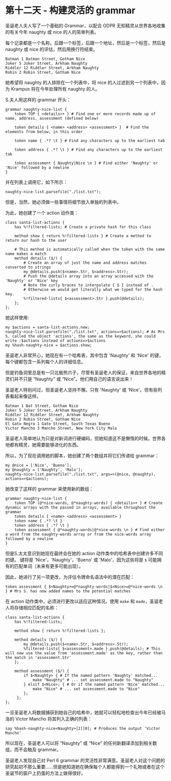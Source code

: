 # 第十二天 - 构建灵活的 grammar

圣诞老人夫人写了一个基础的 Grammar，以配合 GDPR 无知精灵从世界各地收集的有关今年 naughty 或 nice 的人的简单列表。

每个记录都是一个名称，后跟一个标签，后跟一个地址，然后是一个标签，然后是 naughty 或 nice 的评估，然后用换行符结束。

```
Batman 1 Batman Street, Gotham Nice
Joker 5 Joker Street, Arkham Naughty
Riddler 12 Riddler Street, Arkham Naughty
Robin 2 Robin Street, Gotham Nice
```

她希望将 naughty 的人排除在一个列表中，将 nice 的人过滤到另一个列表中，因为 Krampus 将在今年处理所有 naughty 的人。

S.夫人用这样的 grammar 开头：

```perl6
grammar naughty-nice-list {
    token TOP { <details>+ } # Find one or more records made up of name, address, assessment (defined below)
    
    token details { <name> <address> <assessment> }  # Find the elements from below, in this order
    
    token name { .*? \t } # Find any characters up to the earliest tab
    
    token address { .*? \t } # Find any characters up to the earliest tab
    
    token assessment { Naughty|Nice \n } # Find either 'Naughty' or 'Nice' followed by a newline
}
```

并在列表上调用它，如下所示：

```perl6
naughty-nice-list.parsefile("./list.txt");
```

但是，当然，她必须做一些事情将细节放入单独的列表中。

为此，她创建了一个 action 动作类：

```perl6
class santa-list-actions {
    has %!filtered-lists; # Create a private hash for this class

    method show { return %!filtered-lists } # Create a method to return our hash to the user

    # This method is automatically called when the token with the same name makes a match
    method details ($/) {
        # Create an array of just the name and address matches converted to strings
        my @details.push($<name>.Str, $<address>.Str);
        # Push the @details array into an array accessed with the 'Naughty' or 'Nice' key
        # Note the curly braces to interpolate { $ } instead of .
        # Otherwise we would get literally what we typed for the hash key.
        %!filtered-lists{ $<assessment>.Str }.push(@details);
    };
};
```

她这样使用:

```perl6
my $actions = santa-list-actions.new;
naughty-nice-list.parsefile("./list.txt", actions=>$actions); # As Mrs S. called the object 'actions', the same as the keyword, she could write :$actions instead of actions=>$actions
my %hash-naughty-nice = $actions.show;
```

圣诞老人非常开心，她现在有一个哈希表，其中包含 'Naughty' 和 'Nice' 的键，每个键都包含一系列每个人的详细信息。

但是钓鱼洞里总是有一只北极熊爪子，尽管有圣诞老人的保证，来自世界各地的精灵们并不只是 “Naughty” 或 “Nice”。他们用自己的语言说出来！

圣诞老人特别问过，但圣诞老人坚持不懈。只有 'Naughty' 或 'Nice'。但有些列表看起来像这样。

```
Batman 1 Bat Street, Gotham Nice
Joker 5 Joker Street, Arkham Naughty
Riddler 12 Riddler Street, Arkham Naughty
Robin 2 Robin Street, Gotham Nice
El Gato Negro 1 Gato Street, South Texas Bueno
Victor Mancho 3 Mancho Street, New York City Malo
```

圣诞老人简单地认为只是对新词进行硬编码，但她知道这不是懒惰的时候。世界各地都有精灵，她需要能够进化的东西。

所以，为了现在调用她的脚本，她创建了两个数组并将它们传递给 grammar：

```perl6
my @nice = ['Nice', 'Bueno'];
my @naughty = ['Naughty', 'Malo'];
naughty-nice-list.parsefile("./list.txt", args=>(@nice, @naughty), actions=>$actions);
```

她改变了这样的 grammar 来使用新的数组：

```perl6
grammar naughty-nice-list {
    token TOP (@*nice-words, @*naughty-words) { <details>+ } # Create dynamic arrays with the passed in arrays, available throughout the grammar
    token details { <name> <address> <assessment> }
    token name { .*? \t }
    token address { .*? \t }
    token assessment { @*naughty-words|@*nice-words \n } # Find either a word from the naughty-words array or from the nice-words array followed by a newline
}
```

但是S.太太意识到她现在最终会在她的 action 动作类中的哈希表中创建许多不同的键。 键将是 'Nice'，'Naughty'，'Bueno' 或 'Malo'，因为这些将是 `$` 可能拥有的匹配单词（未来有更多可能出现）。

因此，她进行了另一项更改，为评估令牌命名语法中的潜在匹配：

```perl6
token assessment { $<Naughty>=@*naughty-words|$<Nice>=@*nice-words \n } # Mrs S. has now added names to the potential matches
```

在 action 动作类中，必须进行更改以适应这种情况。使用 `make` 和 `made`，圣诞老人将存储相应匹配的名称：

```perl6
class santa-list-actions {
    has %!filtered-lists;

    method show { return %!filtered-lists };

    method details ($/) {
        my @details.push($<name>.Str, $<address>.Str);
        %filtered-lists{ $<assessment>.made }.push(@details); # This will now use the value from 'assessment.made' as the key, rather than the match in 'assessment.Str'
    };

    method assessment ($/) {
        if $<Naughty> { # If the named pattern 'Naughty' matched...
            make "Naughty" # ... set assessment.made to "Naughty"
        } elsif $<Nice>; { # Or if the named pattern 'Nice' matched...
            make "Nice" # ... set assessment.made to "Nice"
        };
     };
};
```

一旦圣诞老人将数据捕获到她自己的哈希中，她就可以轻松地检查出今年已经被马洛的 Victor Mancho 将其列入正确的列表：

```perl6
say %hash-naughty-nice<Naughty>[2][0]; # Produces the output 'Victor Mancho'
```

所以现在，圣诞老人可以将 “Naughty” 或 “Nice” 的任何新翻译添加到相关数组，而不会触及 grammar。

圣诞老人发现自己对 Perl 6 grammar 的灵活性非常满意。圣诞老人对这个问题的研究起初不那么重要......但是她知道她在确保每个人都能得到一个礼物或者在这个圣诞节的窗户上扔蛋的方法上做得很好。

